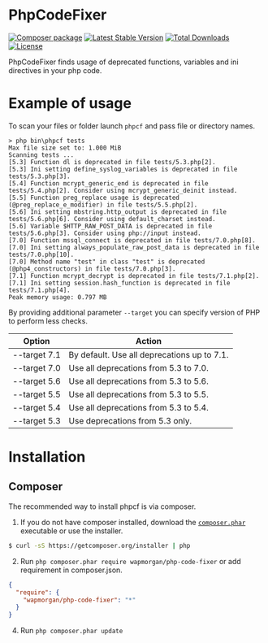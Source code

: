 # PhpCodeFixer
[![Composer package](http://xn--e1adiijbgl.xn--p1acf/badge/wapmorgan/php-code-fixer)](https://packagist.org/packages/wapmorgan/php-code-fixer) [![Latest Stable Version](https://poser.pugx.org/wapmorgan/php-code-fixer/v/stable)](https://packagist.org/packages/wapmorgan/php-code-fixer) [![Total Downloads](https://poser.pugx.org/wapmorgan/php-code-fixer/downloads)](https://packagist.org/packages/wapmorgan/php-code-fixer) [![License](https://poser.pugx.org/wapmorgan/php-code-fixer/license)](https://packagist.org/packages/wapmorgan/php-code-fixer)

PhpCodeFixer finds usage of deprecated functions, variables and ini directives in your php code.

# Example of usage
To scan your files or folder launch `phpcf` and pass file or directory names.
```
> php bin\phpcf tests
Max file size set to: 1.000 MiB
Scanning tests ...
[5.3] Function dl is deprecated in file tests/5.3.php[2].
[5.3] Ini setting define_syslog_variables is deprecated in file tests/5.3.php[3].
[5.4] Function mcrypt_generic_end is deprecated in file tests/5.4.php[2]. Consider using mcrypt_generic_deinit instead.
[5.5] Function preg_replace usage is deprecated (@preg_replace_e_modifier) in file tests/5.5.php[2].
[5.6] Ini setting mbstring.http_output is deprecated in file tests/5.6.php[6]. Consider using default_charset instead.
[5.6] Variable $HTTP_RAW_POST_DATA is deprecated in file tests/5.6.php[3]. Consider using php://input instead.
[7.0] Function mssql_connect is deprecated in file tests/7.0.php[8].
[7.0] Ini setting always_populate_raw_post_data is deprecated in file tests/7.0.php[10].
[7.0] Method name "test" in class "test" is deprecated (@php4_constructors) in file tests/7.0.php[3].
[7.1] Function mcrypt_decrypt is deprecated in file tests/7.1.php[2].
[7.1] Ini setting session.hash_function is deprecated in file tests/7.1.php[4].
Peak memory usage: 0.797 MB
```

By providing additional parameter `--target` you can specify version of PHP to perform less checks.

| Option       | Action                                      |
|--------------|---------------------------------------------|
| --target 7.1 | By default. Use all deprecations up to 7.1. |
| --target 7.0 | Use all deprecations from 5.3 to 7.0.       |
| --target 5.6 | Use all deprecations from 5.3 to 5.6.       |
| --target 5.5 | Use all deprecations from 5.3 to 5.5.       |
| --target 5.4 | Use all deprecations from 5.3 to 5.4.       |
| --target 5.3 | Use deprecations from 5.3 only.             |

# Installation
## Composer
The recommended way to install phpcf is via composer.

1. If you do not have composer installed, download the [`composer.phar`](https://getcomposer.org/composer.phar) executable or use the installer.
  ``` sh
  $ curl -sS https://getcomposer.org/installer | php
  ```

2. Run `php composer.phar require wapmorgan/php-code-fixer` or add requirement in composer.json.
  ``` json
  {
    "require": {
      "wapmorgan/php-code-fixer": "*"
    }
  }
  ```

4. Run `php composer.phar update`
